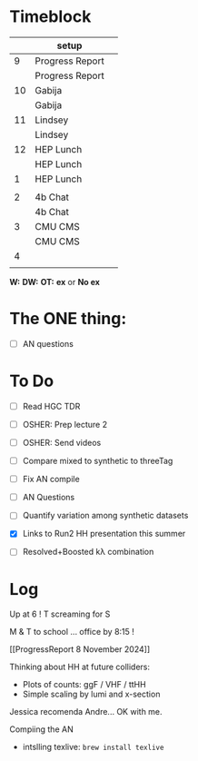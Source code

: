 # Timeblock

|     | setup           |     |
| --- | --------------- | --- |
| 9   | Progress Report |     |
|     | Progress Report |     |
| 10  | Gabija          |     |
|     | Gabija          |     |
| 11  | Lindsey         |     |
|     | Lindsey         |     |
| 12  | HEP Lunch       |     |
|     | HEP Lunch       |     |
| 1   | HEP Lunch       |     |
|     |                 |     |
| 2   | 4b Chat         |     |
|     | 4b Chat         |     |
| 3   | CMU CMS         |     |
|     | CMU CMS         |     |
| 4   |                 |     |
|     |                 |     |

**W:**
**DW:**
**OT:**
**ex** or **No ex**

# The ONE thing: 
- [ ] AN questions 


# To Do
- [ ] Read HGC TDR
- [ ] OSHER: Prep lecture 2 
- [ ] OSHER: Send videos 
- [ ] Compare mixed to synthetic to threeTag
- [ ] Fix AN compile
- [ ] AN Questions
- [ ] Quantify variation among synthetic datasets 
- [x] Links to Run2 HH presentation this summer
- [ ] Resolved+Boosted kλ combination


# Log

Up at 6 ! T screaming for S

M & T to school ... office by 8:15 ! 



[[ProgressReport 8 November 2024]]

Thinking about HH at future colliders:
- Plots of counts: ggF / VHF / ttHH
- Simple scaling by lumi and x-section


Jessica recomenda Andre... OK with me. 

Compiing the AN
- intslling texlive: `brew install texlive`